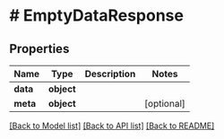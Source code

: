 # # EmptyDataResponse

## Properties

Name | Type | Description | Notes
------------ | ------------- | ------------- | -------------
**data** | **object** |  |
**meta** | **object** |  | [optional]

[[Back to Model list]](../../README.md#models) [[Back to API list]](../../README.md#endpoints) [[Back to README]](../../README.md)
